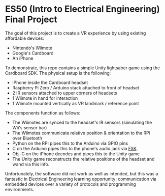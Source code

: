 # ES50 (Intro to Electrical Engineering) Final Project

The goal of this project is to create a VR experience by using existing affordable devices:
- Nintendo's Wiimote
- Google's Cardboard
- An iPhone

To demonstrate, this repo contains a simple Unity lightsaber game using the Cardboard SDK. The physical setup is the following:
- iPhone inside the Cardboard headset
- Raspberry Pi Zero / Arduino stack attached to front of headset
- 2 IR sensors attached to upper corners of headsets
- 1 Wiimote in hand for interaction
- 1 Wiimote mounted vertically as VR landmark / reference point

The components function as follows:
- The Wiimotes are synced to the headset's IR sensors (simulating the Wii's sensor bar)
- The Wiimotes communicate relative position & orientation to the RPi over Bluetooth
- Python on the RPi pipes this to the Arduino via GPIO pins
- C on the Arduino pipes this to the phone's audio jack via [FSK].
- Obj-C on the iPhone decodes and pipes this to the Unity game
- The Unity game reconstructs the relative positions of the headset and wand via this info.

Unfortunately, the software did not work as well as intended, but this was a fantastic in Electrical Engineering learning opportunity: communication via embedded devices over a variety of protocols and programming environments.

[FSK]: https://en.wikipedia.org/wiki/Frequency-shift_keying
